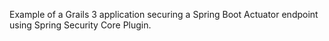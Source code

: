 Example of a Grails 3 application securing a Spring Boot Actuator endpoint using Spring Security Core Plugin.
